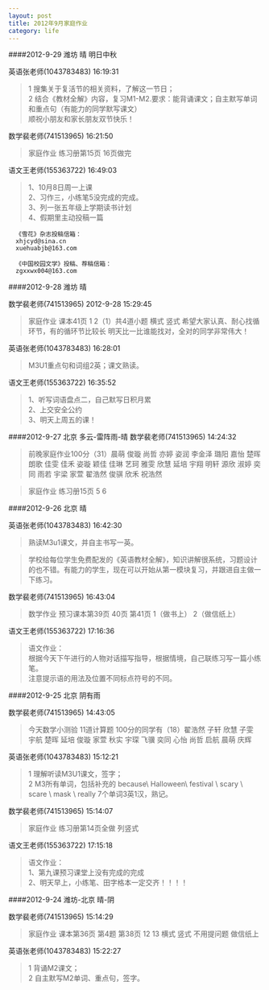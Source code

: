 ```yaml
---
layout: post
title: 2012年9月家庭作业
category: life
---
```


####2012-9-29  潍坊  晴  明日中秋

英语张老师(1043783483)  16:19:31

>1 搜集关于复活节的相关资料，了解这一节日；   
>2 结合《教材全解》内容，复习M1-M2.要求：能背诵课文；自主默写单词和重点句（有能力的同学默写课文）  
>顺祝小朋友和家长朋友双节快乐！  

数学裴老师(741513965)  16:21:50

>家庭作业 练习册第15页 16页做完

语文王老师(155363722)  16:49:03

>1、10月8日周一上课  
>2、习作三，小练笔5没完成的完成。   
>3、列一张五年级上学期读书计划   
>4、假期里主动投稿一篇   


      《雪花》杂志投稿信箱：
      xhjcyd@sina.cn
      xuehuabjb@163.com
      
      《中国校园文学》投稿、荐稿信箱：
      zgxxwx004@163.com
 

 
 
 
####2012-9-28  潍坊  晴

数学裴老师(741513965) 2012-9-28 15:29:45

>家庭作业  课本41页 1 2（1）共4道小题 横式 竖式 希望大家认真、耐心找循环节，有的循环节比较长  明天比一比谁能找对，全对的同学非常伟大！

英语张老师(1043783483)  16:28:01

>M3U1重点句和词组2英；课文熟读。

语文王老师(155363722)  16:35:52

>1、听写词语盘点二，自己默写日积月累  
>2、上交安全公约  
>3、明天上周五的课！


####2012-9-27  北京  多云-雷阵雨-晴
数学裴老师(741513965) 14:24:32 

>前晚家庭作业100分（31）晨萌 俊璇 尚哲 亦婷 姿润 李金泽 璐阳 嘉怡 楚晖 朗歌 佳雯 佳禾 姿璇 颖佳 佳琳 艺珂 雅雯 欣慧 延培 宇翔 明轩 源欣 淑婷 奕同 雨若 宇梁 家萱 翟浩然 俊骐 欣禾 祝浩然   

>家庭作业  练习册15页 5 6 

####2012-9-26  北京  晴

英语张老师(1043783483)  16:42:30

>熟读M3u1课文，并自主书写一英。

>学校给每位学生免费配发的《英语教材全解》，知识讲解很系统，习题设计的也不错。有能力的学生，现在可以开始从第一模块复习，并跟进自主做一下练习。

数学裴老师(741513965)  16:43:04

>数学作业  预习课本第39页 40页 第41页 1（做书上） 2（做信纸上）

语文王老师(155363722)  17:16:36

>语文作业：  
>   根据今天下午进行的人物对话描写指导，根据情境，自己联练习写一篇小练笔。  
>   注意提示语的用法及位置不同标点符号的不同。  

####2012-9-25  北京  阴有雨

数学裴老师(741513965)  14:43:05

>今天数学小测验 11道计算题 100分的同学有（18）翟浩然 子轩 欣慧 子雯 宇航 楚晖 延培 俊璇 家萱 秋实 宇琛 飞骥 奕同 心怡 尚哲 启航 晨萌 庆辉 

英语张老师(1043783483)  15:12:21

>1 理解听读M3U1课文，签字；  
>2 M3所有单词，包括补充的 because\ Halloween\ festival \ scary \ scare \ mask \ really 7个单词3英1汉，熟记。  

数学裴老师(741513965)  15:14:07

>家庭作业  练习册第14页全做 列竖式

语文王老师(155363722)  17:15:18

>语文作业：  
>1、第九课预习课堂上没有完成的完成  
>2、明天早上，小练笔、田字格本一定交齐！！！！  

####2012-9-24  潍坊-北京  晴-阴 

数学裴老师(741513965) 15:14:29

>家庭作业  课本第36页 第4题 第38页 12  13 横式 竖式  不用提问题  做信纸上   

英语张老师(1043783483) 15:22:27

>1 背诵M2课文；  
>2 自主默写M2单词、重点句，签字。
